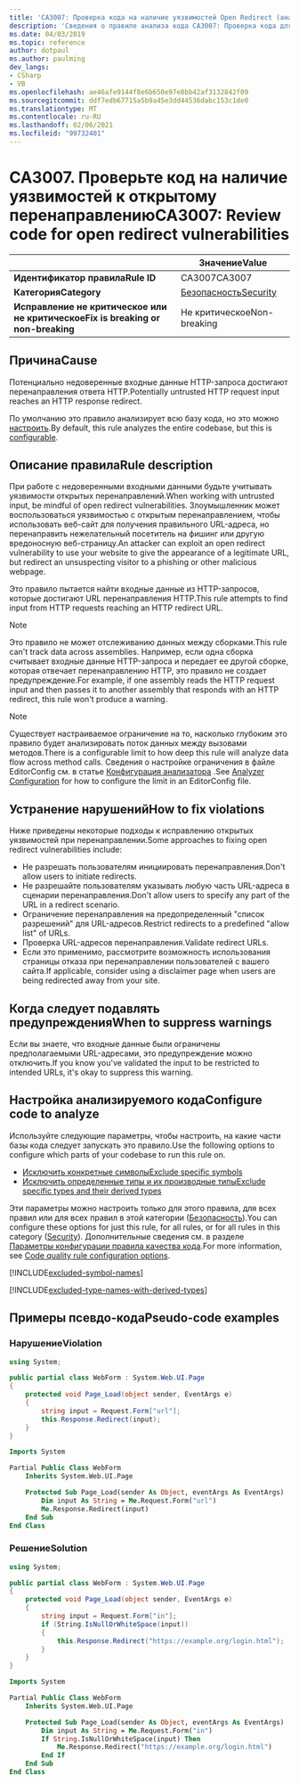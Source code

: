 ```yaml
---
title: 'CA3007: Проверка кода на наличие уязвимостей Open Redirect (анализ кода)'
description: 'Сведения о правиле анализа кода CA3007: Проверка кода для уязвимостей Open Redirect'
ms.date: 04/03/2019
ms.topic: reference
author: dotpaul
ms.author: paulming
dev_langs:
- CSharp
- VB
ms.openlocfilehash: ae46afe9144f8e6b650e97e8bb42af3132842f09
ms.sourcegitcommit: ddf7edb67715a5b9a45e3dd44536dabc153c1de0
ms.translationtype: MT
ms.contentlocale: ru-RU
ms.lasthandoff: 02/06/2021
ms.locfileid: "99732401"
---
```

# <a name="ca3007-review-code-for-open-redirect-vulnerabilities"></a><span data-ttu-id="bfa0a-103">CA3007. Проверьте код на наличие уязвимостей к открытому перенаправлению</span><span class="sxs-lookup"><span data-stu-id="bfa0a-103">CA3007: Review code for open redirect vulnerabilities</span></span>

| | <span data-ttu-id="bfa0a-104">Значение</span><span class="sxs-lookup"><span data-stu-id="bfa0a-104">Value</span></span> |
|-|-|
| <span data-ttu-id="bfa0a-105">**Идентификатор правила**</span><span class="sxs-lookup"><span data-stu-id="bfa0a-105">**Rule ID**</span></span> |<span data-ttu-id="bfa0a-106">CA3007</span><span class="sxs-lookup"><span data-stu-id="bfa0a-106">CA3007</span></span>|
| <span data-ttu-id="bfa0a-107">**Категория**</span><span class="sxs-lookup"><span data-stu-id="bfa0a-107">**Category**</span></span> |[<span data-ttu-id="bfa0a-108">Безопасность</span><span class="sxs-lookup"><span data-stu-id="bfa0a-108">Security</span></span>](security-warnings.md)|
| <span data-ttu-id="bfa0a-109">**Исправление не критическое или не критическое**</span><span class="sxs-lookup"><span data-stu-id="bfa0a-109">**Fix is breaking or non-breaking**</span></span> |<span data-ttu-id="bfa0a-110">Не критическое</span><span class="sxs-lookup"><span data-stu-id="bfa0a-110">Non-breaking</span></span>|

## <a name="cause"></a><span data-ttu-id="bfa0a-111">Причина</span><span class="sxs-lookup"><span data-stu-id="bfa0a-111">Cause</span></span>

<span data-ttu-id="bfa0a-112">Потенциально недоверенные входные данные HTTP-запроса достигают перенаправления ответа HTTP.</span><span class="sxs-lookup"><span data-stu-id="bfa0a-112">Potentially untrusted HTTP request input reaches an HTTP response redirect.</span></span>

<span data-ttu-id="bfa0a-113">По умолчанию это правило анализирует всю базу кода, но это можно [настроить](#configure-code-to-analyze).</span><span class="sxs-lookup"><span data-stu-id="bfa0a-113">By default, this rule analyzes the entire codebase, but this is [configurable](#configure-code-to-analyze).</span></span>

## <a name="rule-description"></a><span data-ttu-id="bfa0a-114">Описание правила</span><span class="sxs-lookup"><span data-stu-id="bfa0a-114">Rule description</span></span>

<span data-ttu-id="bfa0a-115">При работе с недоверенными входными данными будьте учитывать уязвимости открытых перенаправлений.</span><span class="sxs-lookup"><span data-stu-id="bfa0a-115">When working with untrusted input, be mindful of open redirect vulnerabilities.</span></span> <span data-ttu-id="bfa0a-116">Злоумышленник может воспользоваться уязвимостью с открытым перенаправлением, чтобы использовать веб-сайт для получения правильного URL-адреса, но перенаправить нежелательный посетитель на фишинг или другую вредоносную веб-страницу.</span><span class="sxs-lookup"><span data-stu-id="bfa0a-116">An attacker can exploit an open redirect vulnerability to use your website to give the appearance of a legitimate URL, but redirect an unsuspecting visitor to a phishing or other malicious webpage.</span></span>

<span data-ttu-id="bfa0a-117">Это правило пытается найти входные данные из HTTP-запросов, которые достигают URL перенаправления HTTP.</span><span class="sxs-lookup"><span data-stu-id="bfa0a-117">This rule attempts to find input from HTTP requests reaching an HTTP redirect URL.</span></span>

> [!NOTE]
> <span data-ttu-id="bfa0a-118">Это правило не может отслеживанию данных между сборками.</span><span class="sxs-lookup"><span data-stu-id="bfa0a-118">This rule can't track data across assemblies.</span></span> <span data-ttu-id="bfa0a-119">Например, если одна сборка считывает входные данные HTTP-запроса и передает ее другой сборке, которая отвечает перенаправлению HTTP, это правило не создает предупреждение.</span><span class="sxs-lookup"><span data-stu-id="bfa0a-119">For example, if one assembly reads the HTTP request input and then passes it to another assembly that responds with an HTTP redirect, this rule won't produce a warning.</span></span>

> [!NOTE]
> <span data-ttu-id="bfa0a-120">Существует настраиваемое ограничение на то, насколько глубоким это правило будет анализировать поток данных между вызовами методов.</span><span class="sxs-lookup"><span data-stu-id="bfa0a-120">There is a configurable limit to how deep this rule will analyze data flow across method calls.</span></span> <span data-ttu-id="bfa0a-121">Сведения о настройке ограничения в файле EditorConfig см. в статье [Конфигурация анализатора](https://github.com/dotnet/roslyn-analyzers/blob/master/docs/Analyzer%20Configuration.md#dataflow-analysis) .</span><span class="sxs-lookup"><span data-stu-id="bfa0a-121">See [Analyzer Configuration](https://github.com/dotnet/roslyn-analyzers/blob/master/docs/Analyzer%20Configuration.md#dataflow-analysis) for how to configure the limit in an EditorConfig file.</span></span>

## <a name="how-to-fix-violations"></a><span data-ttu-id="bfa0a-122">Устранение нарушений</span><span class="sxs-lookup"><span data-stu-id="bfa0a-122">How to fix violations</span></span>

<span data-ttu-id="bfa0a-123">Ниже приведены некоторые подходы к исправлению открытых уязвимостей при перенаправлении.</span><span class="sxs-lookup"><span data-stu-id="bfa0a-123">Some approaches to fixing open redirect vulnerabilities include:</span></span>

- <span data-ttu-id="bfa0a-124">Не разрешать пользователям инициировать перенаправления.</span><span class="sxs-lookup"><span data-stu-id="bfa0a-124">Don't allow users to initiate redirects.</span></span>
- <span data-ttu-id="bfa0a-125">Не разрешайте пользователям указывать любую часть URL-адреса в сценарии перенаправления.</span><span class="sxs-lookup"><span data-stu-id="bfa0a-125">Don't allow users to specify any part of the URL in a redirect scenario.</span></span>
- <span data-ttu-id="bfa0a-126">Ограничение перенаправления на предопределенный "список разрешений" для URL-адресов.</span><span class="sxs-lookup"><span data-stu-id="bfa0a-126">Restrict redirects to a predefined "allow list" of URLs.</span></span>
- <span data-ttu-id="bfa0a-127">Проверка URL-адресов перенаправления.</span><span class="sxs-lookup"><span data-stu-id="bfa0a-127">Validate redirect URLs.</span></span>
- <span data-ttu-id="bfa0a-128">Если это применимо, рассмотрите возможность использования страницы отказа при перенаправлении пользователей с вашего сайта.</span><span class="sxs-lookup"><span data-stu-id="bfa0a-128">If applicable, consider using a disclaimer page when users are being redirected away from your site.</span></span>

## <a name="when-to-suppress-warnings"></a><span data-ttu-id="bfa0a-129">Когда следует подавлять предупреждения</span><span class="sxs-lookup"><span data-stu-id="bfa0a-129">When to suppress warnings</span></span>

<span data-ttu-id="bfa0a-130">Если вы знаете, что входные данные были ограничены предполагаемыми URL-адресами, это предупреждение можно отключить.</span><span class="sxs-lookup"><span data-stu-id="bfa0a-130">If you know you've validated the input to be restricted to intended URLs, it's okay to suppress this warning.</span></span>

## <a name="configure-code-to-analyze"></a><span data-ttu-id="bfa0a-131">Настройка анализируемого кода</span><span class="sxs-lookup"><span data-stu-id="bfa0a-131">Configure code to analyze</span></span>

<span data-ttu-id="bfa0a-132">Используйте следующие параметры, чтобы настроить, на какие части базы кода следует запускать это правило.</span><span class="sxs-lookup"><span data-stu-id="bfa0a-132">Use the following options to configure which parts of your codebase to run this rule on.</span></span>

- [<span data-ttu-id="bfa0a-133">Исключить конкретные символы</span><span class="sxs-lookup"><span data-stu-id="bfa0a-133">Exclude specific symbols</span></span>](#exclude-specific-symbols)
- [<span data-ttu-id="bfa0a-134">Исключить определенные типы и их производные типы</span><span class="sxs-lookup"><span data-stu-id="bfa0a-134">Exclude specific types and their derived types</span></span>](#exclude-specific-types-and-their-derived-types)

<span data-ttu-id="bfa0a-135">Эти параметры можно настроить только для этого правила, для всех правил или для всех правил в этой категории ([Безопасность](security-warnings.md)).</span><span class="sxs-lookup"><span data-stu-id="bfa0a-135">You can configure these options for just this rule, for all rules, or for all rules in this category ([Security](security-warnings.md)).</span></span> <span data-ttu-id="bfa0a-136">Дополнительные сведения см. в разделе [Параметры конфигурации правила качества кода](../code-quality-rule-options.md).</span><span class="sxs-lookup"><span data-stu-id="bfa0a-136">For more information, see [Code quality rule configuration options](../code-quality-rule-options.md).</span></span>

[!INCLUDE[excluded-symbol-names](~/includes/code-analysis/excluded-symbol-names.md)]

[!INCLUDE[excluded-type-names-with-derived-types](~/includes/code-analysis/excluded-type-names-with-derived-types.md)]

## <a name="pseudo-code-examples"></a><span data-ttu-id="bfa0a-137">Примеры псевдо-кода</span><span class="sxs-lookup"><span data-stu-id="bfa0a-137">Pseudo-code examples</span></span>

### <a name="violation"></a><span data-ttu-id="bfa0a-138">Нарушение</span><span class="sxs-lookup"><span data-stu-id="bfa0a-138">Violation</span></span>

```csharp
using System;

public partial class WebForm : System.Web.UI.Page
{
    protected void Page_Load(object sender, EventArgs e)
    {
        string input = Request.Form["url"];
        this.Response.Redirect(input);
    }
}
```

```vb
Imports System

Partial Public Class WebForm
    Inherits System.Web.UI.Page

    Protected Sub Page_Load(sender As Object, eventArgs As EventArgs)
        Dim input As String = Me.Request.Form("url")
        Me.Response.Redirect(input)
    End Sub
End Class
```

### <a name="solution"></a><span data-ttu-id="bfa0a-139">Решение</span><span class="sxs-lookup"><span data-stu-id="bfa0a-139">Solution</span></span>

```csharp
using System;

public partial class WebForm : System.Web.UI.Page
{
    protected void Page_Load(object sender, EventArgs e)
    {
        string input = Request.Form["in"];
        if (String.IsNullOrWhiteSpace(input))
        {
            this.Response.Redirect("https://example.org/login.html");
        }
    }
}
```

```vb
Imports System

Partial Public Class WebForm
    Inherits System.Web.UI.Page

    Protected Sub Page_Load(sender As Object, eventArgs As EventArgs)
        Dim input As String = Me.Request.Form("in")
        If String.IsNullOrWhiteSpace(input) Then
            Me.Response.Redirect("https://example.org/login.html")
        End If
    End Sub
End Class
```

